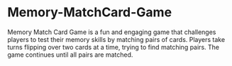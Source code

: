 # Memory-MatchCard-Game
Memory Match Card Game is a fun and engaging game that challenges players to test their memory skills by matching pairs of cards. Players take turns flipping over two cards at a time, trying to find matching pairs. The game continues until all pairs are matched. 

